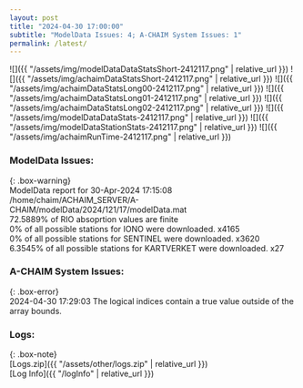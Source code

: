 ```yaml
---
layout: post
title: "2024-04-30 17:00:00"
subtitle: "ModelData Issues: 4; A-CHAIM System Issues: 1"
permalink: /latest/
---
```


![]({{ "/assets/img/modelDataDataStatsShort-2412117.png" | relative_url }})
![]({{ "/assets/img/achaimDataStatsShort-2412117.png" | relative_url }})
![]({{ "/assets/img/achaimDataStatsLong00-2412117.png" | relative_url }})
![]({{ "/assets/img/achaimDataStatsLong01-2412117.png" | relative_url }})
![]({{ "/assets/img/achaimDataStatsLong02-2412117.png" | relative_url }})
![]({{ "/assets/img/modelDataDataStats-2412117.png" | relative_url }})
![]({{ "/assets/img/modelDataStationStats-2412117.png" | relative_url }})
![]({{ "/assets/img/achaimRunTime-2412117.png" | relative_url }})


### ModelData Issues:  
  
{: .box-warning}  
 ModelData report for 30-Apr-2024 17:15:08   
 /home/chaim/ACHAIM_SERVER/A-CHAIM/modelData/2024/121/17/modelData.mat   
 72.5889% of RIO absoprtion values are finite   
 0% of all possible stations for IONO were downloaded. x4165   
 0% of all possible stations for SENTINEL were downloaded. x3620   
 6.3545% of all possible stations for KARTVERKET were downloaded. x27   
  
### A-CHAIM System Issues:  
  
{: .box-error}  
2024-04-30 17:29:03 The logical indices contain a true value outside of the array bounds.  

### Logs:  
  
{: .box-note}  
[Logs.zip]({{ "/assets/other/logs.zip" | relative_url }})  
[Log Info]({{ "/logInfo" | relative_url }})  
